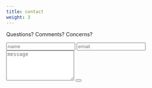 ```yaml
---
title: contact
weight: 3
---
```

Questions? Comments? Concerns?

<form id="contact-form"
      class="contact-form" 
  action="https://formspree.io/f/xqkgpllv"
  method="POST"
>
    <input type="text" class="input" name="name" placeholder="name" onfocus="this.placeholder = ''" onblur="this.placeholder = 'name'">
	<input type="email" name="email" class="input" placeholder="email" onfocus="this.placeholder = ''" onblur="this.placeholder = 'email'">
    <textarea type="textarea" rows="5" name="message" class="input" placeholder="message" onfocus="this.placeholder = ''" onblur="this.placeholder = 'message'"></textarea>
    <button type="submit" class="contact-form-button btn" value="-_-"></button>
    <p class="contact-form-status"></p>
</form>
